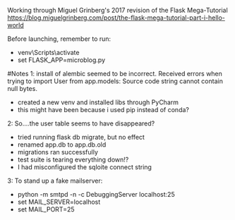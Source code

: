 Working through Miguel Grinberg's 2017 revision of the Flask Mega-Tutorial
https://blog.miguelgrinberg.com/post/the-flask-mega-tutorial-part-i-hello-world

Before launching, remember to run: 
* venv\Scripts\activate
* set FLASK_APP=microblog.py

#Notes
1: install of alembic seemed to be incorrect.  Received errors when trying to 
import User from app.models: Source code string cannot contain null bytes.
* created a new venv and installed libs through PyCharm
* this might have been because i used pip instead of conda?

2: So....the user table seems to have disappeared?
* tried running flask db migrate, but no effect
* renamed app.db to app.db.old
* migrations ran successfully
* test suite is tearing everything down!?
* I had misconfigured the sqloite connect string

3: To stand up a fake mailserver:
* python -m smtpd -n -c DebuggingServer localhost:25
* set MAIL_SERVER=localhost
* set MAIL_PORT=25
